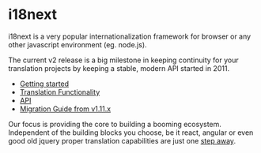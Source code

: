 # i18next

i18next is a very popular internationalization framework for browser or any other javascript environment (eg. node.js).

The current v2 release is a big milestone in keeping continuity for your translation projects by keeping a stable, modern API started in 2011.


- [Getting started](http://i18next.github.io/i18next.com/docs/)
- [Translation Functionality](http://i18next.github.io/i18next.com/translate/)
- [API](http://i18next.github.io/i18next.com/docs/api/)
- [Migration Guide from v1.11.x](http://i18next.github.io/i18next.com/docs/migration/)


Our focus is providing the core to building a booming ecosystem. Independent of the building blocks you choose, be it react, angular or even good old jquery proper translation capabilities are just one [step away](http://i18next.github.io/i18next.com/docs/ecosystem/#frameworks).

